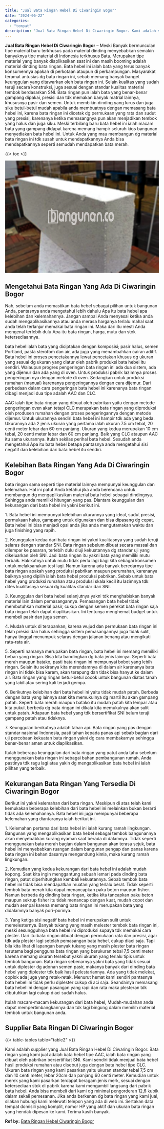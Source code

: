 ```yaml
---
title: "Jual Bata Ringan Hebel Di Ciwaringin Bogor"
date: "2024-06-22"
categories: 
  - "tempat"
description: "Jual Bata Ringan Hebel Di Ciwaringin Bogor. Kami adalah supplier yang Jual Bata Ringan Hebel Di Ciwaringin Bogor. Bata ringan yang kami jual adalah bata hebe..."
---
```


**Jual Bata Ringan Hebel Di Ciwaringin Bogor** – Meski Banyak bermunculan tipe material baru terkhusus pada material dinding menyebabkan semakin banyaknya tipe material di Indonesia terkhusus Bata. Merupakan tipe material yang banyak diaplikasikan saat ini dan masih booming adalah material dinding bata ringan. Bata hebel ini ialah bata yang terus banyak konsumennya apakah di perkotaan ataupun di perkampungan. Masyarakat teramat antusias dg bata ringan ini, sebab memang banyak banget keunggulan yang ditawarkan oleh bata ringan ini. Selain kualitas yang sudah teruji secara konstruksi, juga sesuai dengan standar kualitas material tembok berdasarkan SNI. Bata ringan pun ialah bata yang benar-benar gampang dipakai, presisi dan tdk memakan banyak matrial lainnya, khususnya pasir dan semen. Untuk membikin dinding yang lurus dan juga siku betul-betul mudah apabila anda membuatnya dengan memasang bata hebel ini, karena bata ringan ini dicetak dg permukaan yang rata dan sudut yang presisi, karenanya ketika memasangnya pun akan menjadikan tembok yang halus dan juga siku. Meski terbilang baru bata hebel ini ialah macam bata yang gampang didapat karena memang hampir seluruh kios bangunan menyediakan bata hebel ini. Untuk Anda yang mau membangun dg material bata ringan ini tdk susah untuk mendapatkannya Anda bisa mendapatkannya seperti semudah mendapatkan bata merah.

{{< toc >}}

![Jual Bata Ringan Hebel Di Ciwaringin Bogor](/images/jual-hebel-murah-30.png)

## Mengetahui Bata Ringan Yang Ada Di Ciwaringin Bogor

Nah, sebelum anda memastikan bata hebel sebagai pilihan untuk bangunan Anda, pantasnya anda mengetahui lebih dahulu Apa itu bata hebel apa kelebihan dan kelemahannya. Jangan sampai Anda menyesal ketika anda sudah mengaplikasikannya atau anda merasa harganya terlalu mahal saat anda telah terlanjur memakai bata ringan ini. Maka dari itu mesti Anda mengenal terlebih dulu Apa itu bata ringan, harga, mutu dan stok ketersediaannya.

bata hebel ialah bata yang diciptakan dengan komposisi; pasir halus, semen Portland, pasta sterofom dan air, ada juga yang menambahkan cairan aditif. Bata hebel ini proses pencetakannya lewat pencetakan khusus dg ukuran yang sesuai dg ukuran yang diatur oleh pabrik produksi bata hebel itu sendiri. Walaupun progres pengeringan bata ringan ini ada dua sistem, ada yang dijemur dan ada yang di oven. Untuk produksi pabrik lazimnya proses pengeringan nya dengan metode di oven. Sedangkan untuk produksi rumahan (manual) karenanya pengeringannya dengan cara dijemur. Dari perbedaan dalam cara pengeringan bata hebel ini karenanya bata ringan dibagi menjadi dua tipe adalah AAC dan CLC.

AAC ialah tipe bata ringan yang dibuat oleh pabrikan yaitu dengan metode pengeringan oven akan tetapi CLC merupakan bata ringan yang diproduksi oleh produsen rumahan dengan proses pengeringannya dengan metode dijemur. Untuk ukurannya sendiri bata hebel ini hampir tdk ada yang beda. Ukurannya ada 2 jenis ukuran yang pertama ialah ukuran 7.5 cm tebal, 20 centi meter lebar dan 60 cm panjang. Ukuran yang kedua merupakan 10 cm tebal, 20 centi meter lebar dan 60 cm panjang. Baik yang CLC ataupun AAC itu sama ukurannya. Itulah sekilas perihal bata hebel. Sesudah anda mengetahui Apa itu bata hebel betapa pantasnya anda mengetahui sisi negatif dan kelebihan dari bata hebel itu sendiri.

## Kelebihan Bata Ringan Yang Ada Di Ciwaringin Bogor

bata ringan sama seperti tipe material lainnya mempunyai keunggulan dan kelemahan. Hal ini patut Anda ketahui jika anda berencana untuk membangun dg mengaplikasikan material bata hebel sebagai dindingnya. Sehingga anda memiliki hitungan yang pas. Diantara keunggulan dan kekurangan dari bata hebel ini yakni berikut ini.

1\. Bata hebel ini mempunyai kelebihan ukurannya yang ideal, sudut presisi, permukaan halus, gampang untuk digunakan dan bisa dipasang dg cepat. Bata hebel ini bisa menjadi opsi anda jika anda mengutamakan waktu dan juga finishing yang rapih.

2\. Keunggulan kedua dari bata ringan ini yakni kualitasnya yang sudah teruji selaras dengan standar SNI. Bata ringan sebelum dibuat secara massal dan dilempar ke pasaran, terlebih dulu diuji kekuatannya dg standar uji yang dikeluarkan oleh SNI. Jadi bata ringan itu yakni bata yang memiliki mutu terbaik. Hakikatnya untuk mutu tidak perlu lagi bagi kita sebagai konsumen untuk melaksanakan test lagi. Namun karena ada banyak beredarnya tipe bata ringan apakah yang produksi pabrikan maupun perumahan, karenanya baiknya yang dipilih ialah bata hebel produksi pabrikan. Sebab untuk bata hebel yang produksi rumahan atau produksi skala kecil itu lazimnya tdk dites kualitasnya sesuai dg kualitas standar dari SNI.

3\. Keunggulan dari bata hebel selanjutnya yakni tdk menghabiskan banyak material lain dalam pemasangannya. Pemasangan bata hebel tidak membutuhkan material pasir, cukup dengan semen perekat bata ringan saja bata ringan telah dapat diaplikasikan. Ini tentunya menghemat budget untuk membeli pasir dan juga semen.

4\. Mudah untuk di terapankan, karena wujud dan permukaan bata ringan ini telah presisi dan halus sehingga sistem pemasangannya juga tidak sulit, hanya tinggal menumpuk selaras dengan jalanan benang atau mengikuti rata-rata air.

5\. Seperti namanya merupakan bata ringan, bata hebel ini memang memiliki beban yang ringan. Bisa kita bandingkan dg bata jenis lainnya. Seperti bata merah maupun batako, pasti bata ringan ini mempunyai bobot yang lebih ringan. Selain itu sekiranya kita merendamnya di dalam air karenanya bata ringan ini tidak bisa karam, akan terapung dan tidak bisa hanyut ke dalam air. Bata ringan yang ringan betul-betul cocok untuk bangunan diatas tanah yang labil atau sering kali terjadi gempa.

6\. Berikutnya kelebihan dari bata hebel ini yaitu tidak mudah patah. Berbeda dengan bata yang lainnya saat kita memukulnya dg martil itu akan gampang patah. Seperti bata merah maupun batako itu mudah patah kita lempar atau kita pukul, berbeda dg bata ringan ini dikala kita memukulnya akan sulit untuk patah. Adapaun bata hebel yang tdk bersertifikat SNI belum teruji gampang patah atau tidaknya.

7\. Keunggulan berikutnya adalah tahan api. Bata ringan yang pas dengan standar nasional Indonesia, pasti tahan kepada panas api sebab bagian dari uji percobaan kekuatan bata ringan yakni dg cara membakarnya sehingga benar-benar aman untuk diaplikasikan.

Itulah beberapa keunggulan dari bata ringan yang patut anda tahu sebelum menggunakan bata ringan ini sebagai bahan pembangunan rumah. Anda pastinya tdk ragu lagi atau yakin dg mengaplikasikan bata hebel ini ialah pilihan yang terbaik.

## Kekurangan Bata Ringan Yang Tersedia Di Ciwaringin Bogor

Berikut ini yakni kelemahan dari bata ringan. Meskipun di atas telah kami kemukakan beberapa kelebihan dari bata hebel ini melainkan bukan berarti tidak ada kelemahannya. Bata hebel ini juga mempunyai beberapa kelemahan yang diantaranya ialah berikut ini.

1\. Kelemahan pertama dari bata hebel ini ialah kurang ramah lingkungan. Bangunan yang mengaplikasikan bata hebel sebagai tembok bangunannya akan menyebabkan kurang nyaman saat berada di dalamnya. Tidak seperti menggunakan bata merah bagian dalam bangunan akan terasa sejuk, bata hebel ini menyebabkan ruangan dalam bangunan pengap dan panas karena bata ringan ini bahan dasarnya mengandung kimia, maka kurang ramah lingkungan.

2\. Kemudian yang kedua kekurangan dari bata hebel ini adalah mudah kopong. Saat kita ingin menggantung sebuah lemari pada dinding bata ringan, patut diperhitungkan kembali kekuatannya. Sebab tembok bata hebel ini tidak bisa mendapatkan muatan yang terlalu berat. Tidak seperti tembok bata merah kita dapat menancapkan paku beton maupun fisher. Namun berbeda dg dinding bata ringan, ketika kita tancapkan paku beton maupun sekrup fisher itu tidak menancap dengan kuat, mudah copot dan mudah sempal karena memang bata ringan ini merupakan bata yang didalamnya banyak pori-porinya.

3\. Yang ketiga sisi negatif bata hebel ini merupakan sulit untuk memelesternya. Banyak tukang yang masih melester tembok bata ringan ini, meski sesungguhnya bata hebel ini diproduksi supaya tdk memakai cara plester. Dari itu bata ringan dibuat dengan permukaan rata dan presisi, agar tdk ada plester lagi setelah pemasangan bata hebel, cukup diaci saja. Tapi bila kita lihat di lapangan banyak tukang yang masih plester bata ringan terutama bagi pengguna bata ringan yang berukuran tebal 7,5 centi meter karena memang ukuran tersebut yakni ukuran yang terlalu tipis untuk tembok bangunan. Bata ringan sebenarnya yakni bata yang tidak sesuai untuk diplester dg adonan semen pasir, makanya banyak dari dinding bata hebel yang diplester tdk baik hasil pelestariannya. Ada yang tidak melekat, coplok ada juga yang retak-retak. Menurut hemat kami sendiri pantasnya bata hebel ini tidak perlu diplester cukup di aci saja. Seandainya memasang bata hebel ini dengan pasangan yang rapi dan rata maka plesteran tdk dibutuhkan lagi cukup diaci sudah halus.

Itulah macam-macam kekurangan dari bata hebel, Mudah-mudahan anda dapat mempertimbangkannya dan tdk lagi bingung dalam memilih material tembok untuk bangunan anda.

## Supplier Bata Ringan Di Ciwaringin Bogor

{{< table-tables table="table2" >}}

Kami adalah supplier yang Jual Bata Ringan Hebel Di Ciwaringin Bogor. Bata ringan yang kami jual adalah bata hebel tipe AAC, ialah bata ringan yang dibuat oleh pabrikan bersertifikat SNI. Kami sendiri tidak menjual bata hebel hasil produksi rumahan atau disebut juga dengan bata hebel tipe CLC. Ukuran bata ringan yang kami pasarkan yaitu ukuran standar tebal 7,5 cm dan 10 centi meter, lebar 20cm dan panjang 60 centi meter. Kemudian untuk merek yang kami pasarkan terdapat beragam jenis merk, sesuai dengan ketersediaan stok di pabrik karena kami mengambil langsung dari pabrik bata hebel. Anda bisa membeli dari kami dg minimal pengorderan 12,6 kubik dalam sekali pemesanan. Jika anda berkenan dg bata ringan yang kami jual, silakan hubungi kami melewati telepon yang ada di web ini. Sertakan data tempat domisili yang komplit, nomor HP yang aktif dan ukuran bata ringan yang hendak dipesan ke kami. Terima kasih banyak.

**Ref by:** [Bata Ringan Hebel Ciwaringin Bogor](https://id.wikipedia.org/wiki/Bata)
